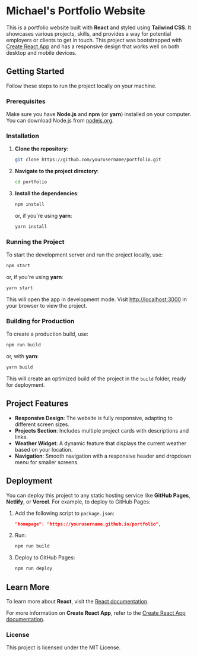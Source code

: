 # Michael's Portfolio Website

This is a portfolio website built with **React** and styled using **Tailwind CSS**. It showcases various projects, skills, and provides a way for potential employers or clients to get in touch. This project was bootstrapped with [Create React App](https://github.com/facebook/create-react-app) and has a responsive design that works well on both desktop and mobile devices.

## Getting Started

Follow these steps to run the project locally on your machine.

### Prerequisites

Make sure you have **Node.js** and **npm** (or **yarn**) installed on your computer. You can download Node.js from [nodejs.org](https://nodejs.org/).

### Installation

1. **Clone the repository**:
   ```bash
   git clone https://github.com/yourusername/portfolio.git
   ```

2. **Navigate to the project directory**:
   ```bash
   cd portfolio
   ```

3. **Install the dependencies**:
   ```bash
   npm install
   ```
   or, if you're using **yarn**:
   ```bash
   yarn install
   ```

### Running the Project

To start the development server and run the project locally, use:

```bash
npm start
```

or, if you're using **yarn**:

```bash
yarn start
```

This will open the app in development mode.
Visit [http://localhost:3000](http://localhost:3000) in your browser to view the project.

### Building for Production

To create a production build, use:

```bash
npm run build
```

or, with **yarn**:

```bash
yarn build
```

This will create an optimized build of the project in the `build` folder, ready for deployment.

## Project Features
- **Responsive Design**: The website is fully responsive, adapting to different screen sizes.
- **Projects Section**: Includes multiple project cards with descriptions and links.
- **Weather Widget**: A dynamic feature that displays the current weather based on your location.
- **Navigation**: Smooth navigation with a responsive header and dropdown menu for smaller screens.

## Deployment

You can deploy this project to any static hosting service like **GitHub Pages**, **Netlify**, or **Vercel**. For example, to deploy to GitHub Pages:

1. Add the following script to `package.json`:
   ```json
   "homepage": "https://yourusername.github.io/portfolio",
   ```

2. Run:
   ```bash
   npm run build
   ```

3. Deploy to GitHub Pages:
   ```bash
   npm run deploy
   ```

## Learn More

To learn more about **React**, visit the [React documentation](https://reactjs.org/).

For more information on **Create React App**, refer to the [Create React App documentation](https://facebook.github.io/create-react-app/docs/getting-started).

### License

This project is licensed under the MIT License.

